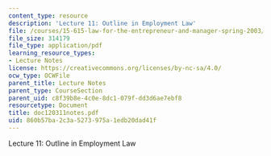 ```yaml
---
content_type: resource
description: 'Lecture 11: Outline in Employment Law'
file: /courses/15-615-law-for-the-entrepreneur-and-manager-spring-2003/860b57ba2c3a5273975a1edb20dad41f_doc120311notes.pdf
file_size: 314179
file_type: application/pdf
learning_resource_types:
- Lecture Notes
license: https://creativecommons.org/licenses/by-nc-sa/4.0/
ocw_type: OCWFile
parent_title: Lecture Notes
parent_type: CourseSection
parent_uid: c8f39b8e-4c0e-8dc1-079f-dd3d6ae7ebf8
resourcetype: Document
title: doc120311notes.pdf
uid: 860b57ba-2c3a-5273-975a-1edb20dad41f
---
```

Lecture 11: Outline in Employment Law